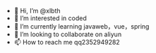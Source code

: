 - 👋 Hi, I’m @xlbth
- 👀 I’m interested in coded
- 🌱 I’m currently learning javaweb，vue，spring
- 💞️ I’m looking to collaborate on aliyun
- 📫 How to reach me qq2352949282

<!---
xlbth/xlbth is a ✨ special ✨ repository because its `README.md` (this file) appears on your GitHub profile.
You can click the Preview link to take a look at your changes.
--->
